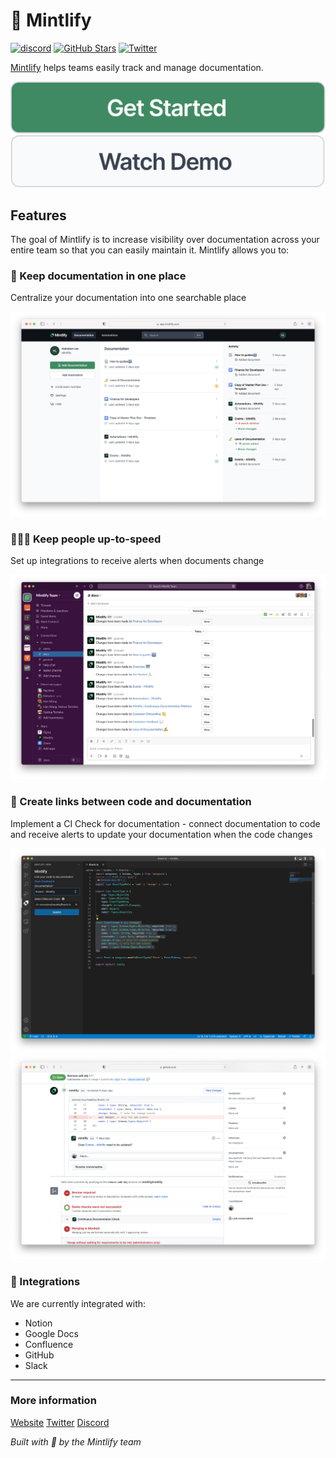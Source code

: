 # 🌿 Mintlify

[![discord](https://img.shields.io/discord/911693009253466123?logo=Discord&logoColor=white)](https://discord.gg/6W7GuYuxra) [![GitHub Stars](https://img.shields.io/github/stars/mintlify/mintlify?style=social)](https://github.com/mintlify/mintlify) [![Twitter](https://img.shields.io/twitter/follow/mintlify?style=social)](https://twitter.com/mintlify)

[Mintlify](https://www.mintlify.com/) helps teams easily track and manage documentation.

<p align="center" class="flex row">
  <a href="https://www.mintlify.com/create"> <img src="./assets/GetStarted.svg" alt="Get Started"> </a>
  <a href="https://www.loom.com/share/892d08e178144cd89b109f9396e4db98"> <img src="./assets/WatchDemo.svg" alt="Watch Demo"> </a>
</p>

## Features

The goal of Mintlify is to increase visibility over documentation across your entire team so that you can easily maintain it. Mintlify allows you to:

### 🏡 Keep documentation in one place

Centralize your documentation into one searchable place

<img src="./assets/platform.png" width="700px" />

### 🏃🏽‍♀️ Keep people up-to-speed

Set up integrations to receive alerts when documents change

<img src="./assets/Slack.png" width="700px" />

### 🔗 Create links between code and documentation

Implement a CI Check for documentation - connect documentation to code and receive alerts to update your documentation when the code changes

<img src="./assets/VSCode.png" width="700px" />
<img src="./assets/GitHub.png" width="700px" />

### 🔌 Integrations

We are currently integrated with:

- Notion
- Google Docs
- Confluence
- GitHub
- Slack

---

### More information

[Website](https://mintlify.com/)
[Twitter](https://twitter.com/mintlify)
[Discord](https://discord.gg/6W7GuYuxra)

_Built with 💚 by the Mintlify team_
